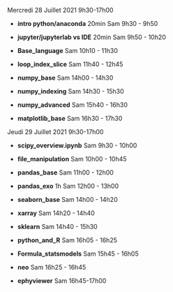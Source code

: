 Mercredi 28 Juillet 2021 9h30-17h00

   * **intro python/anaconda** 20min Sam 9h30 - 9h50
   * **jupyter/jupyterlab vs IDE** 20min Sam 9h50 - 10h20
   * **Base_language** Sam 10h10 - 11h30
   * **loop_index_slice** Sam 11h40 - 12h45

   * **numpy_base**  Sam 14h00 - 14h30
   * **numpy_indexing**  Sam 14h30 - 15h30
   * **numpy_advanced** Sam 15h40 - 16h30
   * **matplotlib_base** Sam  16h30 - 17h30


Jeudi 29 Juillet 2021 9h30-17h00

   * **scipy_overview.ipynb** Sam 9h30 - 10h00
   * **file_manipulation** Sam 10h00 - 10h45
   * **pandas_base** Sam 11h00 - 12h00
   * **pandas_exo** 1h Sam 12h00 - 13h00
   
   * **seaborn_base** Sam 14h00 - 14h20
   * **xarray** Sam 14h20 - 14h40
   * **sklearn** Sam 14h40 - 15h30
   * **python_and_R** Sam 16h05 - 16h25
   * **Formula_statsmodels** Sam 15h45 - 16h05
   * **neo** Sam 16h25 - 16h45
   * **ephyviewer** Sam 16h45-17h00

